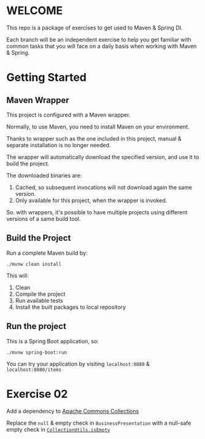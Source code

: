 # WELCOME
This repo is a package of exercises to get used to Maven & Spring DI.

Each branch will be an independent exercise to help you get familiar with common tasks that you will face on a daily
basis when working with Maven & Spring.

# Getting Started
## Maven Wrapper
This project is configured with a Maven wrapper.

Normally, to use Maven, you need to install Maven on your environment.

Thanks to wrapper such as the one included in this project, manual & separate installation is no longer needed.

The wrapper will automatically download the specified version, and use it to build the project.

The downloaded binaries are:
1. Cached, so subsequent invocations will not download again the same version.
2. Only available for this project, when the wrapper is invoked.

So. with wrappers, it's possible to have multiple projects using different versions of a same build tool.

## Build the Project
Run a complete Maven build by:

```./mvnw clean install```

This will:
1. Clean
2. Compile the project
3. Run available tests
4. Install the built packages to local repository

## Run the project
This is a Spring Boot application, so:

```./mvnw spring-boot:run```

You can try your application by visiting ```localhost:8080``` & ```localhost:8080/items```

# Exercise 02
Add a dependency to [Apache Commons Collections](https://mvnrepository.com/artifact/org.apache.commons/commons-collections4/4.4)

Replace the ```null``` & empty check in ```BusinessPresentation``` with a null-safe empty check in
[```CollectionUtils.isEmpty```](https://commons.apache.org/proper/commons-collections/apidocs/org/apache/commons/collections4/CollectionUtils.html#isEmpty-java.util.Collection-)